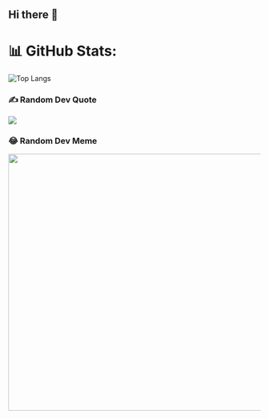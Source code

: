 ## Hi there 👋

# 📊 GitHub Stats:
![Top Langs](https://github-readme-stats.vercel.app/api/top-langs/?diegargon=anuraghazra&hide_progress=true)
### ✍️ Random Dev Quote
![](https://quotes-github-readme.vercel.app/api?type=horizontal&theme=dark)

### 😂 Random Dev Meme
<img src="https://random-memer.herokuapp.com/" width="512px"/>
